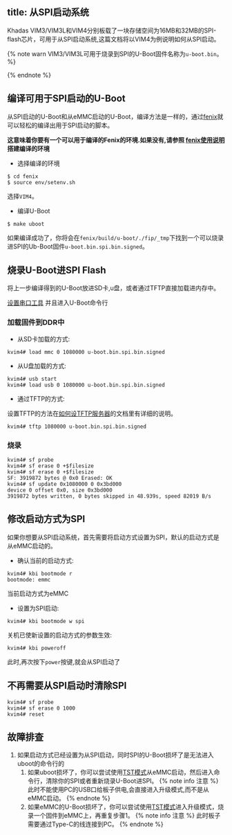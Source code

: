 title: 从SPI启动系统
---

Khadas VIM3/VIM3L和VIM4分别板载了一块存储空间为16MB和32MB的SPI-flash芯片，可用于从SPI启动系统,这篇文档将以VIM4为例说明如何从SPI启动。

{% note warn VIM3/VIM3L可用于烧录到SPI的U-Boot固件名称为`u-boot.bin`。 %}

{% endnote %}

## 编译可用于SPI启动的U-Boot

从SPI启动的U-Boot和从eMMC启动的U-Boot，编译方法是一样的，通过[fenix](https://github.com/khadas/fenix)就可以轻松的编译出用于SPI启动的脚本。

**这意味着你要有一个可以用于编译的Fenix的环境.如果没有,请参照 [fenix使用说明](FenixScript.html) 搭建编译的环境**

* 选择编译的环境

```shell
$ cd fenix
$ source env/setenv.sh
```

选择`VIM4`。

* 编译U-Boot

```shell
$ make uboot
```

如果编译成功了，你将会在`fenix/build/u-boot/./fip/_tmp`下找到一个可以烧录进SPI的Ub-Boot固件`u-boot.bin.spi.bin.signed`。

## 烧录U-Boot进SPI Flash

将上一步编译得到的U-Boot放进SD卡,u盘，或者通过TFTP直接加载进内存中。

[设置串口工具](SetupSerialTool.html) 并且进入U-Boot命令行

### 加载固件到DDR中

* 从SD卡加载的方式:

```shell
kvim4# load mmc 0 1080000 u-boot.bin.spi.bin.signed
```

* 从U盘加载的方式:

```shell
kvim4# usb start
kvim4# load usb 0 1080000 u-boot.bin.spi.bin.signed
```

* 通过TFTP的方式:

设置TFTP的方法在[如何设TFTP服务器](SetupTFTPServer.html)的文档里有详细的说明。


```shell
kvim4# tftp 1080000 u-boot.bin.spi.bin.signed
```

### 烧录

```shell
kvim4# sf probe
kvim4# sf erase 0 +$filesize
kvim4# sf erase 0 +$filesize
SF: 3919872 bytes @ 0x0 Erased: OK
kvim4# sf update 0x1080000 0 0x3bd000
device 0 offset 0x0, size 0x3bd000
3919872 bytes written, 0 bytes skipped in 48.939s, speed 82019 B/s
```

## 修改启动方式为SPI

如果你想要从SPI启动系统，首先需要将启动方式设置为SPI，默认的启动方式是从eMMC启动的。

* 确认当前的启动方式:

```shell
kvim4# kbi bootmode r
bootmode: emmc
```

当前启动方式为eMMC

* 设置为SPI启动:

```shell
kvim4# kbi bootmode w spi
```

关机已使新设置的启动方式的参数生效:

```shell
kvim4# kbi poweroff
```

此时,再次按下`power`按键,就会从SPI启动了

## 不再需要从SPI启动时清除SPI

```shell
kvim4# sf probe
kvim4# sf erase 0 1000
kvim4# reset
```

## 故障排查
1. 如果启动方式已经设置为从SPI启动，同时SPI的U-Boot损坏了是无法进入uboot的命令行的
	1) 如果uboot损坏了，你可以尝试使用[TST模式](BootIntoUpgradeMode.html#TST-Mode-Recommended)从eMMC启动，然后进入命令行，清除你的SPI或者重新烧录U-Boot进SPI。
	{% note info 注意 %}
		此时不能使用PC的USB口给板子供电,会直接进入升级模式,而不是从eMMC启动。
	{% endnote %}
	2) 如果eMMC的U-Boot损坏了，你可以尝试使用[TST模式](BootIntoUpgradeMode.html#TST-Mode-Recommended)进入升级模式，烧录一个固件到eMMC上，再重复步骤1。
	{% note info 注意 %}
		此时板子需要通过Type-C的线连接到PC。
	{% endnote %}
